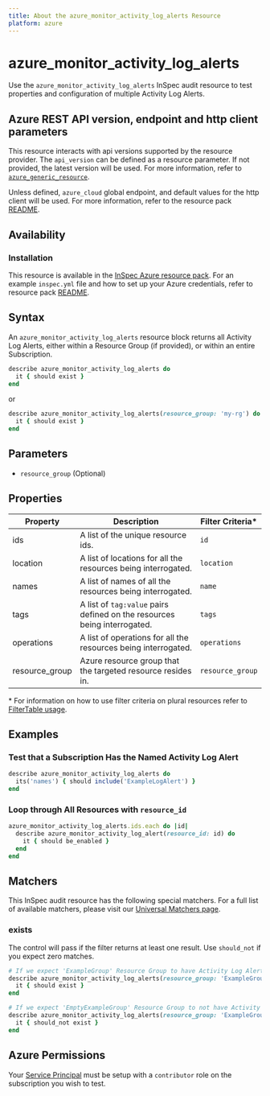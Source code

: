 ```yaml
---
title: About the azure_monitor_activity_log_alerts Resource
platform: azure
---
```


# azure_monitor_activity_log_alerts

Use the `azure_monitor_activity_log_alerts` InSpec audit resource to test properties and configuration of multiple Activity Log Alerts.

## Azure REST API version, endpoint and http client parameters

This resource interacts with api versions supported by the resource provider.
The `api_version` can be defined as a resource parameter.
If not provided, the latest version will be used.
For more information, refer to [`azure_generic_resource`](azure_generic_resource.md).

Unless defined, `azure_cloud` global endpoint, and default values for the http client will be used.
For more information, refer to the resource pack [README](../../README.md). 

## Availability

### Installation

This resource is available in the [InSpec Azure resource pack](https://github.com/inspec/inspec-azure). 
For an example `inspec.yml` file and how to set up your Azure credentials, refer to resource pack [README](../../README.md#Service-Principal).

## Syntax

An `azure_monitor_activity_log_alerts` resource block returns all Activity Log Alerts, either within a Resource Group (if provided), or within an entire Subscription.
```ruby
describe azure_monitor_activity_log_alerts do
  it { should exist }
end
```
or
```ruby
describe azure_monitor_activity_log_alerts(resource_group: 'my-rg') do
  it { should exist }
end
```
## Parameters

- `resource_group` (Optional)

## Properties

|Property         | Description                                                                          | Filter Criteria<superscript>*</superscript> |
|-----------------|--------------------------------------------------------------------------------------|-----------------|
| ids             | A list of the unique resource ids.                                                   | `id`            |
| location        | A list of locations for all the resources being interrogated.                        | `location`      |
| names           | A list of names of all the resources being interrogated.                             | `name`          |
| tags            | A list of `tag:value` pairs defined on the resources being interrogated.             | `tags`          |
| operations      | A list of operations for all the resources being interrogated.                       | `operations`    |
| resource_group  | Azure resource group that the targeted resource resides in.                          | `resource_group`    |

<superscript>*</superscript> For information on how to use filter criteria on plural resources refer to [FilterTable usage](https://github.com/inspec/inspec/blob/master/dev-docs/filtertable-usage.md).

## Examples

### Test that a Subscription Has the Named Activity Log Alert
```ruby
describe azure_monitor_activity_log_alerts do
  its('names') { should include('ExampleLogAlert') }
end
```
### Loop through All Resources with `resource_id`
```ruby
azure_monitor_activity_log_alerts.ids.each do |id|
  describe azure_monitor_activity_log_alert(resource_id: id) do
    it { should be_enabled }
  end
end
```
## Matchers

This InSpec audit resource has the following special matchers. For a full list of available matchers, please visit our [Universal Matchers page](https://www.inspec.io/docs/reference/matchers/).

### exists

The control will pass if the filter returns at least one result. Use `should_not` if you expect zero matches.
```ruby
# If we expect 'ExampleGroup' Resource Group to have Activity Log Alerts
describe azure_monitor_activity_log_alerts(resource_group: 'ExampleGroup') do
  it { should exist }
end

# If we expect 'EmptyExampleGroup' Resource Group to not have Activity Log Alerts
describe azure_monitor_activity_log_alerts(resource_group: 'ExampleGroup') do
  it { should_not exist }
end
```
## Azure Permissions

Your [Service Principal](https://docs.microsoft.com/en-us/azure/azure-resource-manager/resource-group-create-service-principal-portal) must be setup with a `contributor` role on the subscription you wish to test.
